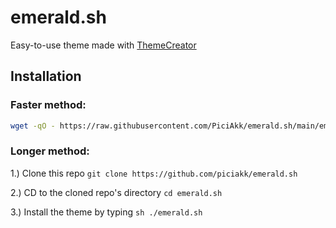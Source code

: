 # emerald.sh
Easy-to-use theme made with [ThemeCreator](https://github.com/mswift42/themecreator)

## Installation

### Faster method:

```bash
wget -qO - https://raw.githubusercontent.com/PiciAkk/emerald.sh/main/emerald.sh | sh
```
### Longer method:

1.) Clone this repo ```git clone https://github.com/piciakk/emerald.sh```

2.) CD to the cloned repo's directory ```cd emerald.sh```

3.) Install the theme by typing ```sh ./emerald.sh```
